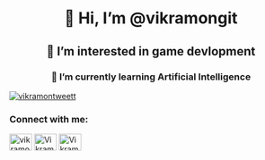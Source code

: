 <h1 align="center">👋 Hi, I’m @vikramongit</h1>
<h2 align="center">👀 I’m interested in game devlopment</h2>
<h3 align="center">🌱 I’m currently learning Artificial Intelligence</h3>


<p align="left"> <a href="https://twitter.com/vikramontweett" target="blank"><img src="https://img.shields.io/twitter/follow/vikramontweett?logo=twitter&style=for-the-badge" alt="vikramontweett" /></a> </p>



<h3 align="left">Connect with me:</h3>
<p align="left">
<a href="https://twitter.com/vikramontweett" target="blank"><img align="center" src="https://raw.githubusercontent.com/rahuldkjain/github-profile-readme-generator/master/src/images/icons/Social/twitter.svg" alt="vikramontweett" height="30" width="40" /></a>
<a href="https://linkedin.com/in/vikram-singh-b482aa169" target="blank"><img align="center" src="https://raw.githubusercontent.com/rahuldkjain/github-profile-readme-generator/master/src/images/icons/Social/linked-in-alt.svg" alt="Vikram Singh" height="30" width="40" /></a>
<a href="https://youtube.com/@its_vikram" target="blank"><img align="center" src="https://raw.githubusercontent.com/rahuldkjain/github-profile-readme-generator/master/src/images/icons/Social/youtube.svg" alt="VikramOnYT" height="30" width="40" /></a>
</p>
<!---
vikramongit/vikramongit is a ✨ special ✨ repository because its `README.md` (this file) appears on your GitHub profile.
You can click the Preview link to take a look at your changes.
--->
